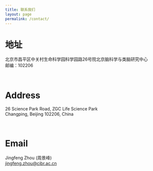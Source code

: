 ```yaml
---
title: 联系我们
layout: page
permalink: /contact/
---
```


# 地址
北京市昌平区中关村生命科学园科学园路26号院北京脑科学与类脑研究中心<br>
邮编：102206

<br>

# Address
26 Science Park Road, ZGC Life Science Park<br>
Changping, Beijing 102206, China

<br>

# Email
Jingfeng Zhou (周景峰)<br>
[jingfeng.zhou@cibr.ac.cn](mailto:jingfeng.zhou@cibr.ac.cn)
